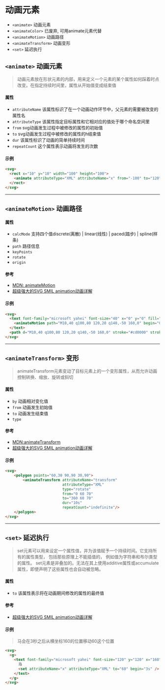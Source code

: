 # 动画元素
- `<animate>` 动画元素
- `<animateColor>` 已废弃, 可用animate元素代替
- `<animateMotion>` 动画路径
- `<animateTransform>` 动画变形
- `<set>` 延迟执行

## `<animate>` 动画元素
> 动画元素放在形状元素的内部，用来定义一个元素的某个属性如何踩着时点改变。在指定持续时间里，属性从开始值变成结束值

#### 属性
- `attributeName` 该属性标识了在一个动画动作环节中，父元素的需要被改变的属性名
- `attributeType` 该属性指定目标属性和它相对应的值处于哪个命名空间里
- `from` svg动画发生过程中被修改的属性的初始值
- `to` svg动画发生过程中被修改的属性的h结束值
- `dur` 该属性标识了动画的简单持续时间
- `repeatCount` 这个属性表示动画将发生的次数

#### 示例
````html
<svg>
  <rect x="10" y="10" width="100" height="100">
    <animate attributeType="XML" attributeName="x" from="-100" to="120" dur="10s" repeatCount="indefinite"/>
  </rect>
</svg>
````

---

## `<animateMotion>` 动画路径

#### 属性
- `calcMode` 支持四个值discrete(离散) | linear(线性) | paced(踏步) | spline(样条)
- `path` 路径信息
- `keyPoints`
- `rotate`
- `origin`

#### 参考
- [MDN: animateMotion](https://developer.mozilla.org/zh-CN/docs/Web/SVG/Element/animateMotion)
- [超级强大的SVG SMIL animation动画详解](http://www.zhangxinxu.com/wordpress/2014/08/so-powerful-svg-smil-animation/)


#### 示例
````html
<svg>
  <text font-family="microsoft yahei" font-size="40" x="0" y="0" fill="#cd0000">马
    <animateMotion path="M10,40 q100,80 120,20 q140,-50 160,0" begin="0s" dur="3s" rotate="auto" repeatCount="indefinite"/>
  </text>
  <path d="M10,40 q100,80 120,20 q140,-50 160,0" stroke="#cd0000" stroke-width="2" fill="none" />
</svg>
````

---

## `<animateTransform>` 变形
>animateTransform元素变动了目标元素上的一个变形属性，从而允许动画控制转换、缩放、旋转或斜切

#### 属性
- `by` 动画相对变化值
- `from` 动画发生初始值
- `to` 动画发生结束值
- `type`

#### 参考
- [MDN:animateTransform](https://developer.mozilla.org/zh-CN/docs/Web/SVG/Element/animateTransform)
- [超级强大的SVG SMIL animation动画详解](http://www.zhangxinxu.com/wordpress/2014/08/so-powerful-svg-smil-animation/)

#### 示例
````html
<svg>
    <polygon points="60,30 90,90 30,90">
        <animateTransform attributeName="transform"
                          attributeType="XML"
                          type="rotate"
                          from="0 60 70"
                          to="360 60 70"
                          dur="10s"
                          repeatCount="indefinite"/>
    </polygon>
</svg>
````

---

## `<set>` 延迟执行
>set元素可以用来设定一个属性值，并为该值赋予一个持续时间。它支持所有的属性类型， 包括那些原理上不能插值的， 例如值为字符串和布尔类型的属性。 set元素是非叠加的。无法在其上使用additive属性或accumulate属性，即使声明了这些属性也会自动被忽略。

#### 属性
- `to` 该属性表示将在动画期间修改的属性的最终值

#### 参考
- [超级强大的SVG SMIL animation动画详解](http://www.zhangxinxu.com/wordpress/2014/08/so-powerful-svg-smil-animation/)


#### 示例
>马会在3秒之后从横坐标160的位置移动60这个位置

````html
<svg>
  <g>
    <text font-family="microsoft yahei" font-size="120" y="120" x="160">
      马
      <set attributeName="x" attributeType="XML" to="60" begin="3s" />
    </text>
  </g>
</svg>
````